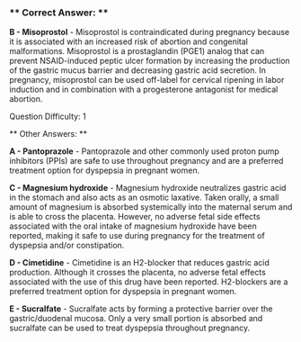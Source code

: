 ### ** Correct Answer: **

**B - Misoprostol** - Misoprostol is contraindicated during pregnancy because it is associated with an increased risk of abortion and congenital malformations. Misoprostol is a prostaglandin (PGE1) analog that can prevent NSAID-induced peptic ulcer formation by increasing the production of the gastric mucus barrier and decreasing gastric acid secretion. In pregnancy, misoprostol can be used off-label for cervical ripening in labor induction and in combination with a progesterone antagonist for medical abortion.

Question Difficulty: 1

** Other Answers: **

**A - Pantoprazole** - Pantoprazole and other commonly used proton pump inhibitors (PPIs) are safe to use throughout pregnancy and are a preferred treatment option for dyspepsia in pregnant women.

**C - Magnesium hydroxide** - Magnesium hydroxide neutralizes gastric acid in the stomach and also acts as an osmotic laxative. Taken orally, a small amount of magnesium is absorbed systemically into the maternal serum and is able to cross the placenta. However, no adverse fetal side effects associated with the oral intake of magnesium hydroxide have been reported, making it safe to use during pregnancy for the treatment of dyspepsia and/or constipation.

**D - Cimetidine** - Cimetidine is an H2-blocker that reduces gastric acid production. Although it crosses the placenta, no adverse fetal effects associated with the use of this drug have been reported. H2-blockers are a preferred treatment option for dyspepsia in pregnant women.

**E - Sucralfate** - Sucralfate acts by forming a protective barrier over the gastric/duodenal mucosa. Only a very small portion is absorbed and sucralfate can be used to treat dyspepsia throughout pregnancy.

